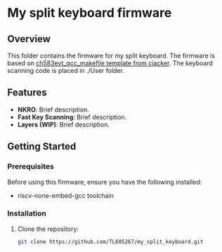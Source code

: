 # My split keyboard firmware

## Overview
This folder contains the firmware for my split keyboard. The firmware is based on [ch583evt_gcc_makefile template from cjacker](https://github.com/cjacker/ch583evt_gcc_makefile). The keyboard scanning code is placed in ./User folder. 

## Features
- **NKRO**: Brief description.
- **Fast Key Scanning**: Brief description.
- **Layers (WIP)**: Brief description.

## Getting Started

### Prerequisites
Before using this firmware, ensure you have the following installed:
- riscv-none-embed-gcc toolchain

### Installation
1. Clone the repository:
   ```bash
   git clone https://github.com/TL605267/my_split_keyboard.git
